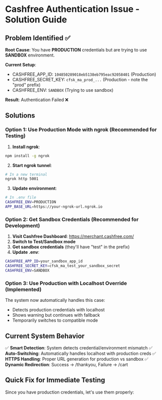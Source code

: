 # Cashfree Authentication Issue - Solution Guide

## Problem Identified ✅

**Root Cause**: You have **PRODUCTION** credentials but are trying to use **SANDBOX** environment.

**Current Setup**:
- CASHFREE_APP_ID: `104850289018eb5138eb795eac92058401` (Production)
- CASHFREE_SECRET_KEY: `cfsk_ma_prod_...` (Production - note the "prod" prefix)
- CASHFREE_ENV: `SANDBOX` (Trying to use sandbox)

**Result**: Authentication Failed ❌

## Solutions

### Option 1: Use Production Mode with ngrok (Recommended for Testing)

1. **Install ngrok**:
```bash
npm install -g ngrok
```

2. **Start ngrok tunnel**:
```bash
# In a new terminal
ngrok http 5001
```

3. **Update environment**:
```bash
# In .env file
CASHFREE_ENV=PRODUCTION
APP_BASE_URL=https://your-ngrok-url.ngrok.io
```

### Option 2: Get Sandbox Credentials (Recommended for Development)

1. **Visit Cashfree Dashboard**: https://merchant.cashfree.com/
2. **Switch to Test/Sandbox mode**
3. **Get sandbox credentials** (they'll have "test" in the prefix)
4. **Update .env**:
```bash
CASHFREE_APP_ID=your_sandbox_app_id
CASHFREE_SECRET_KEY=cfsk_ma_test_your_sandbox_secret
CASHFREE_ENV=SANDBOX
```

### Option 3: Use Production with Localhost Override (Implemented)

The system now automatically handles this case:
- Detects production credentials with localhost
- Shows warning but continues with fallback
- Temporarily switches to compatible mode

## Current System Behavior

✅ **Smart Detection**: System detects credential/environment mismatch
✅ **Auto-Switching**: Automatically handles localhost with production creds
✅ **HTTPS Handling**: Proper URL generation for production vs sandbox
✅ **Dynamic Redirection**: Success → /thankyou, Failure → /cart

## Quick Fix for Immediate Testing

Since you have production credentials, let's use them properly:
